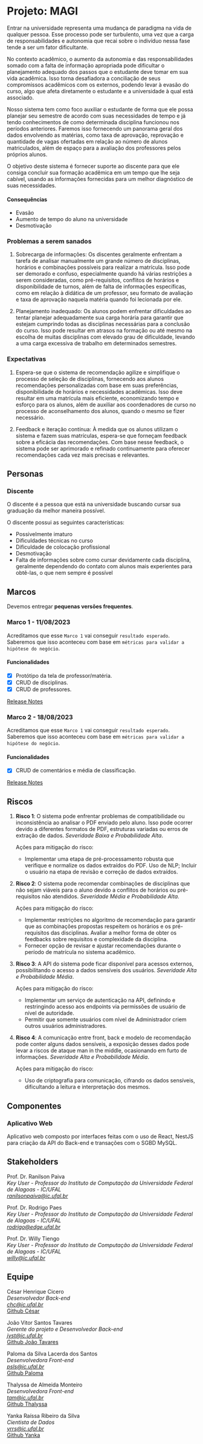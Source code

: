 # Projeto: MAGI

Entrar na universidade representa uma mudança de paradigma na vida de qualquer pessoa. Esse processo pode ser turbulento, uma vez que a carga de responsabilidades e autonomia que recai sobre o indivíduo nessa fase tende a ser um fator dificultante.

No contexto acadêmico, o aumento da autonomia e das responsabilidades somado com a falta de informação apropriada pode dificultar o planejamento adequado dos passos que o estudante deve tomar em sua vida acadêmica. Isso torna desafiadora a conciliação de seus compromissos acadêmicos com os externos, podendo levar à evasão do curso, algo que afeta diretamente o estudante e a universidade à qual está associado.

Nosso sistema tem como foco auxiliar o estudante de forma que ele possa planejar seu semestre de acordo com suas necessidades de tempo e já tendo conhecimentos de como determinada disciplina funcionou nos períodos anteriores. Faremos isso fornecendo um panorama geral dos dados envolvendo as matérias, como taxa de aprovação, reprovação e quantidade de vagas ofertadas em relação ao número de alunos matriculados, além de espaço para a avaliação dos professores pelos próprios alunos.

O objetivo deste sistema é fornecer suporte ao discente para que ele consiga concluir sua formação acadêmica em um tempo que lhe seja cabível, usando as informações fornecidas para um melhor diagnóstico de suas necessidades.

#### Consequências

- Evasão
- Aumento de tempo do aluno na universidade
- Desmotivação

### Problemas a serem sanados

1) Sobrecarga de informações: Os discentes geralmente enfrentam a tarefa de analisar manualmente um grande número de disciplinas, horários e combinações possíveis para realizar a matrícula. Isso pode ser demorado e confuso, especialmente quando há várias restrições a serem consideradas, como pré-requisitos, conflitos de horários e disponibilidade de turnos, além de falta de informações específicas, como em relação à didática de um professor, seu formato de avaliação e taxa de aprovação naquela matéria quando foi lecionada por ele.

2) Planejamento inadequado: Os alunos podem enfrentar dificuldades ao tentar planejar adequadamente sua carga horária para garantir que estejam cumprindo todas as disciplinas necessárias para a conclusão do curso. Isso pode resultar em atrasos na formação ou até mesmo na escolha de muitas disciplinas com elevado grau de dificuldade, levando a uma carga excessiva de trabalho em determinados semestres.

### Expectativas

1)  Espera-se que o sistema de recomendação agilize e simplifique o processo de seleção de disciplinas, fornecendo aos alunos recomendações personalizadas com base em suas preferências, disponibilidade de horários e necessidades acadêmicas. Isso deve resultar em uma matrícula mais eficiente, economizando tempo e esforço para os alunos, além de auxiliar aos coordenadores de curso no processo de aconselhamento dos alunos, quando o mesmo se fizer necessário.
   
2) Feedback e iteração contínua: À medida que os alunos utilizam o sistema e fazem suas matrículas, espera-se que forneçam feedback sobre a eficácia das recomendações. Com base nesse feedback, o sistema pode ser aprimorado e refinado continuamente para oferecer recomendações cada vez mais precisas e relevantes.

## Personas

### Discente

O discente é a pessoa que está na universidade buscando cursar sua graduação da melhor maneira possível.

O discente possui as seguintes características:
- Possivelmente imaturo
- Dificuldades técnicas no curso
- Dificuldade de colocação profissional
- Desmotivação
- Falta de informações sobre como cursar devidamente cada disciplina, geralmente dependendo do contato com alunos mais experientes para obtê-las, o que nem sempre é possível

## Marcos

Devemos entregar **pequenas versões frequentes**. 

### Marco 1 - 11/08/2023

Acreditamos que esse `Marco 1` vai conseguir `resultado esperado`. Saberemos que isso aconteceu com base em `métricas para validar a hipótese do negócio`.

#### Funcionalidades

- [x] Protótipo da tela de professor/matéria.
- [x] CRUD de disciplinas.
- [x] CRUD de professores.

[Release Notes ](release_notes_1.md)

### Marco 2 - 18/08/2023

Acreditamos que esse `Marco 1` vai conseguir `resultado esperado`. Saberemos que isso aconteceu com base em `métricas para validar a hipótese do negócio`.

#### Funcionalidades 

- [x] CRUD de comentários e média de classificação.

[Release Notes ](release_notes_1.md)

## Riscos

1. **Risco 1**: O sistema pode enfrentar problemas de compatibilidade ou inconsistência ao analisar o PDF enviado pelo aluno. Isso pode ocorrer devido a diferentes formatos de PDF, estruturas variadas ou erros de extração de dados.
*Severidade Baixa e Probabilidade Alta*.

   Ações para mitigação do risco:

   * Implementar uma etapa de pré-processamento robusta que verifique e normalize os dados extraídos do PDF. Uso de NLP; Incluir o usuário na etapa de revisão e correção de dados extraídos.

2. **Risco 2**: O sistema pode recomendar combinações de disciplinas que não sejam viáveis para o aluno devido a conflitos de horários ou pré-requisitos não atendidos.
*Severidade Média e Probabilidade Alta*.

   Ações para mitigação do risco:

   * Implementar restrições no algoritmo de recomendação para garantir que as combinações propostas respeitem os horários e os pré-requisitos das disciplinas. Avaliar a melhor forma de obter os feedbacks sobre requisitos e complexidade da disciplina.
   * Fornecer opção de revisar e ajustar recomendações durante o período de matrícula no sistema acadêmico.

3. **Risco 3**: A API do sistema pode ficar disponível para acessos externos, possibilitando o acesso a dados sensíveis dos usuários.
   *Severidade Alta e Probabilidade Média*.

      Ações para mitigação do risco:

      * Implementar um serviço de autenticação na API, definindo e restringindo acesso aos endpoints via permissões de usuário de nível de autoridade.
      * Permitir que somente usuários com nível de Administrador criem outros usuários administradores.

4. **Risco 4**: A comunicação entre front, back e modelo de recomendação pode conter alguns dados sensíveis, a exposição desses dados pode levar a riscos de ataque man in the middle, ocasionando em furto de informações.
   *Severidade Alta e Probabilidade Média*.

      Ações para mitigação do risco:

      * Uso de criptografia para comunicação, cifrando os dados sensíveis, dificultando a leitura e interpretação dos mesmos.

## Componentes

### Aplicativo Web 
Aplicativo web composto por interfaces feitas com o uso de React, NestJS para criação da API do Back-end e transações com o SGBD MySQL.

## Stakeholders

Prof. Dr. Ranilson Paiva <br />
*Key User - Professor do Instituto de Computação da Universidade Federal de Alagoas - IC/UFAL* <br />
*ranilsonpaiva@ic.ufal.br* <br />

Prof. Dr. Rodrigo Paes <br />
*Key User - Professor do Instituto de Computação da Universidade Federal de Alagoas - IC/UFAL* <br />
*rodrigo@edge.ufal.br* <br />

Prof. Dr. Willy Tiengo <br />
*Key User - Professor do Instituto de Computação da Universidade Federal de Alagoas - IC/UFAL* <br />
*willy@ic.ufal.br* <br />

## Equipe

César Henrique Cicero <br />
*Desenvolvedor Back-end* <br />
*chc@ic.ufal.br* <br />
[Github César]()

João Vitor Santos Tavares <br />
*Gerente do projeto e Desenvolvedor Back-end* <br />
*jvst@ic.ufal.br* <br />
[Github João Tavares](https://github.com/JT4v4res)

Paloma da Silva Lacerda dos Santos <br />
*Desenvolvedora Front-end* <br />
*psls@ic.ufal.br* <br />
[Github Paloma](https://github.com/palomallacerda)

Thalyssa de Almeida Monteiro <br />
*Desenvolvedora Front-end* <br />
*tam@ic.ufal.br* <br />
[Github Thalyssa](https://github.com/thalyssa)

Yanka Raíssa Ribeiro da Silva <br />
*Cientista de Dados* <br />
*yrrs@ic.ufal.br* <br />
[Github Yanka](https://github.com/yrribeiro)
